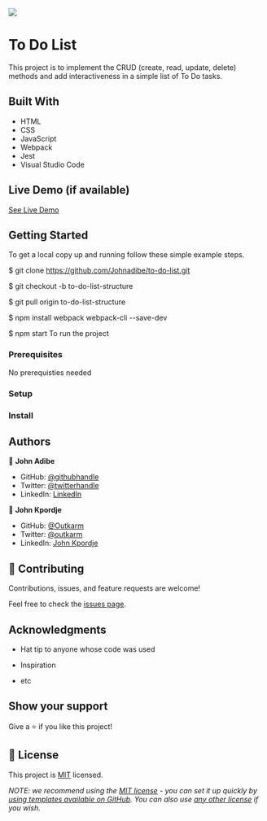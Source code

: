 ![](https://img.shields.io/badge/Microverse-blueviolet)

# To Do List

This project is to implement the CRUD (create, read, update, delete) methods and add interactiveness in a simple list of To Do tasks.

## Built With

- HTML
- CSS
- JavaScript
- Webpack
- Jest
- Visual Studio Code

## Live Demo (if available)

[See Live Demo](https://johnadibe.github.io/to-do-list/dist/)

## Getting Started

To get a local copy up and running follow these simple example steps.

$ git clone https://github.com/Johnadibe/to-do-list.git

$ git checkout -b to-do-list-structure

$ git pull origin to-do-list-structure

$ npm install webpack webpack-cli --save-dev

$ npm start To run the project

### Prerequisites

No prerequisties needed

### Setup

### Install

## Authors

👤 **John Adibe**

- GitHub: [@githubhandle](https://github.com/johnadibe)
- Twitter: [@twitterhandle](https://twitter.com/JohnAdibe2)
- LinkedIn: [LinkedIn](https://linkedin.com/in/john-adibe-400b36166/)

👤 **John Kpordje**

- GitHub: [@Outkarm](https://github.com/Outkarm)
- Twitter: [@outkarm](https://twitter.com/outkarm)
- LinkedIn: [John Kpordje](https://www.linkedin.com/in/john-kpordje-866749241/)


## 🤝 Contributing

Contributions, issues, and feature requests are welcome!

Feel free to check the [issues page](../../issues/).

## Acknowledgments

- Hat tip to anyone whose code was used

- Inspiration

- etc

## Show your support

Give a ⭐️ if you like this project!

## 📝 License

This project is [MIT](./LICENSE) licensed.

_NOTE: we recommend using the [MIT license](https://choosealicense.com/licenses/mit/) - you can set it up quickly by [using templates available on GitHub](https://docs.github.com/en/communities/setting-up-your-project-for-healthy-contributions/adding-a-license-to-a-repository). You can also use [any other license](https://choosealicense.com/licenses/) if you wish._
